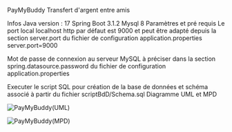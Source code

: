 PayMyBuddy
Transfert d'argent entre amis

Infos
Java version : 17
Spring Boot 3.1.2
Mysql 8
Paramètres et pré requis
Le port local localhost http par défaut est 9000 et peut être adapté depuis la section server.port du fichier de configuration application.properties server.port=9000

Mot de passe de connexion au serveur MySQL à préciser dans la section spring.datasource.password du fichier de configuration application.properties

Executer le script SQL pour création de la base de données et schéma associé à partir du fichier scriptBdD/Schema.sql
Diagramme UML et MPD 

![PayMyBuddy(UML)](https://github.com/kaouthar2021/PayMyBuddy/assets/87474418/cc742304-8daf-4683-b061-19c727f0da62)

![PayMyBuddy(MPD)](https://github.com/kaouthar2021/PayMyBuddy/assets/87474418/a3f26d4e-db9e-4af7-997b-51a30ca68b82)
